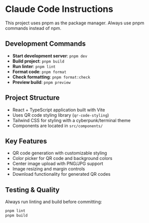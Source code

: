 # Claude Code Instructions

This project uses pnpm as the package manager. Always use pnpm commands instead of npm.

## Development Commands

- **Start development server**: `pnpm dev`
- **Build project**: `pnpm build`
- **Run linter**: `pnpm lint`
- **Format code**: `pnpm format`
- **Check formatting**: `pnpm format:check`
- **Preview build**: `pnpm preview`

## Project Structure

- React + TypeScript application built with Vite
- Uses QR code styling library (`qr-code-styling`)
- Tailwind CSS for styling with a cyberpunk/terminal theme
- Components are located in `src/components/`

## Key Features

- QR code generation with customizable styling
- Color picker for QR code and background colors
- Center image upload with PNG/JPG support
- Image resizing and margin controls
- Download functionality for generated QR codes

## Testing & Quality

Always run linting and build before committing:
```bash
pnpm lint
pnpm build
```